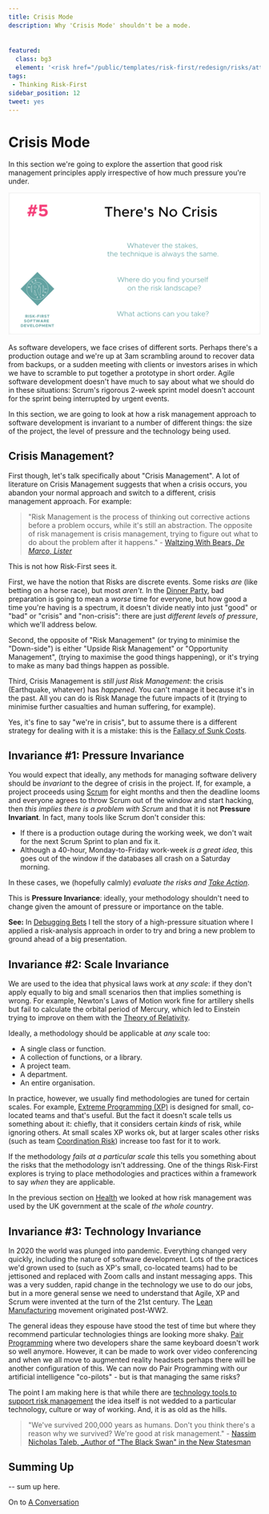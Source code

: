 ```yaml
---
title: Crisis Mode
description: Why 'Crisis Mode' shouldn't be a mode.


featured: 
  class: bg3
  element: '<risk href="/public/templates/risk-first/redesign/risks/attendant_risk_v2.svg"><code>Panic</code><title>Crisis Mode</title></risk>'
tags:
 - Thinking Risk-First
sidebar_position: 12
tweet: yes
---
```


# Crisis Mode

In this section we're going to explore the assertion that good risk management principles apply irrespective of how much pressure you're under.   

![There's No Crisis](/img/generated/principles/crisis.png)

As software developers, we face crises of different sorts. Perhaps there's a production outage and we're up at 3am scrambling around to recover data from backups, or a sudden meeting with clients or investors arises in which we have to scramble to put together a prototype in short order.  Agile software development doesn't have much to say about what we should do in these situations:  Scrum's rigorous 2-week sprint model doesn't account for the sprint being interrupted by urgent events.

In this section, we are going to look at how a risk management approach to software development is invariant to a number of different things:  the size of the project, the level of pressure and the technology being used.  

## Crisis Management?

First though, let's talk specifically about "Crisis Management".  A lot of literature on Crisis Management suggests that when a crisis occurs, you abandon your normal approach and switch to a different, crisis management approach.  For example:

> "Risk Management is the process of thinking out corrective actions before a problem occurs, while it's still an abstraction.  The opposite of risk management is crisis management, trying to figure out what to do about the problem after it happens." - [Waltzing With Bears, _De Marco, Lister_](http://amzn.eu/d/i0IDFA2)

This is not how Risk-First sees it. 

First, we have the notion that Risks are discrete events.  Some risks _are_ (like betting on a horse race), but most _aren't._  In the [Dinner Party](A-Simple-Scenario.md), bad preparation is going to mean a _worse_ time for everyone, but how good a time you're having is a spectrum, it doesn't divide neatly into just "good" or "bad" or "crisis" and "non-crisis": there are just _different levels of pressure_, which we'll address below.

Second, the opposite of "Risk Management" (or trying to minimise the "Down-side") is either "Upside Risk Management" or "Opportunity Management", (trying to maximise the good things happening), or it's trying to make as many bad things happen as possible.  

Third, Crisis Management is _still just Risk Management_:  the crisis (Earthquake, whatever) has _happened_.  You can't manage it because it's in the past.   All you can do is Risk Manage the future impacts of it (trying to minimise further casualties and human suffering, for example).    

Yes, it's fine to say "we're in crisis", but to assume there is a different strategy for dealing with it is a mistake:  this is the [Fallacy of Sunk Costs](https://en.wikipedia.org/wiki/Escalation_of_commitment). 

## Invariance #1: Pressure Invariance

You would expect that ideally, any methods for managing software delivery should be _invariant_ to the degree of crisis in the project.  If, for example, a project proceeds using [Scrum](https://en.wikipedia.org/wiki/Scrum_(software_development)) for eight months and then the deadline looms and everyone agrees to throw Scrum out of the window and start hacking, then _this implies there is a problem with Scrum_ and that it is not **Pressure Invariant**.  In fact, many tools like Scrum don't consider this:

- If there is a production outage during the working week, we don't wait for the next Scrum Sprint to plan and fix it.
- Although a 40-hour, Monday-to-Friday work-week _is a great idea_, this goes out of the window if the databases all crash on a Saturday morning.

In these cases, we (hopefully calmly) _evaluate the risks and [Take Action](Glossary.md#taking-action)_.  

This is **Pressure Invariance**:  ideally, your methodology shouldn't need to change given the amount of pressure or importance on the table.  

**See:** In [Debugging Bets](../bets/Debugging-Bets.md) I tell the story of a high-pressure situation where I applied a risk-analysis approach in order to try and bring a new problem to ground ahead of a big presentation.

## Invariance #2: Scale Invariance

We are used to the idea that physical laws work at _any scale_: if they don't apply equally to big and small scenarios then that implies something is wrong.  For example, Newton's Laws of Motion work fine for artillery shells but fail to calculate the orbital period of Mercury, which led to Einstein trying to improve on them with the [Theory of Relativity](https://en.wikipedia.org/wiki/Theory_of_relativity).  

Ideally, a methodology should be applicable at _any_ scale too: 
 
 - A single class or function.
 - A collection of functions, or a library.
 - A project team.
 - A department.
 - An entire organisation.

In practice, however, we usually find methodologies are tuned for certain scales.  For example, [Extreme Programming (XP)](https://en.wikipedia.org/wiki/Extreme_programming) is designed for small, co-located teams and that's useful.  But the fact it doesn't scale tells us something about it:  chiefly, that it considers certain _kinds_ of risk, while ignoring others.  At small scales XP works ok, but at larger scales other risks (such as team [Coordination Risk](../risks/Coordination-Risk.md)) increase too fast for it to work.

If the methodology _fails at a particular scale_ this tells you something about the risks that the methodology isn't addressing.    One of the things Risk-First explores is trying to place methodologies and practices within a framework to say _when_ they are applicable.

In the previous section on [Health](Health.md) we looked at how risk management was used by the UK government at the scale of _the whole country_. 

## Invariance #3: Technology Invariance

In 2020 the world was plunged into pandemic.  Everything changed very quickly, including the nature of software development.  Lots of the practices we'd grown used to (such as XP's small, co-located teams) had to be jettisoned and replaced with Zoom calls and instant messaging apps.   This was a very sudden, rapid change in the technology we use to do our jobs, but in a more general sense we need to understand that Agile, XP and Scrum were invented at the turn of the 21st century.  The [Lean Manufacturing](https://en.wikipedia.org/wiki/Lean_manufacturing) movement originated post-WW2.  

The general ideas they espouse have stood the test of time but where they recommend particular technologies things are looking more shaky.  [Pair Programming](../practices/Glossary-Of-Practices.md#pair-programming) where two developers share the same keyboard doesn't work so well anymore.   However, it can be made to work over video conferencing and when we all move to augmented reality headsets perhaps there will be another configuration of this.  We can now do Pair Programming with our artificial intelligence "co-pilots" - but is that managing the same risks?

The point I am making here is that while there are [technology tools to support risk management](Track-Risk.md) the idea itself is not wedded to a particular technology, culture or way of working.  And, it is as old as the hills.

> "We've survived 200,000 years as humans.  Don't you think there's a reason why we survived? We're good at risk management." - [Nassim Nicholas Taleb, _Author of "The Black Swan" in the New Statesman](https://www.newstatesman.com/encounter/2018/03/i-hope-goldman-sachs-bankruptcy-nassim-nicholas-taleb-skin-game)

## Summing Up

-- sum up here.

On to [A Conversation](A-Conversation.md)

